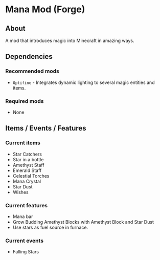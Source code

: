 # Mana Mod (Forge)

## About
A mod that introduces magic into Minecraft in amazing ways.

## Dependencies
### Recommended mods
* `Optifine` - Integrates dynamic lighting to several magic entities and items.

### Required mods
* None

## Items / Events / Features
### Current items
* Star Catchers
* Star in a bottle
* Amethyst Staff
* Emerald Staff
* Celestial Torches
* Mana Crystal
* Star Dust
* Wishes

### Current features
* Mana bar
* Grow Budding Amethyst Blocks with Amethyst Block and Star Dust
* Use stars as fuel source in furnace.

### Current events
* Falling Stars
